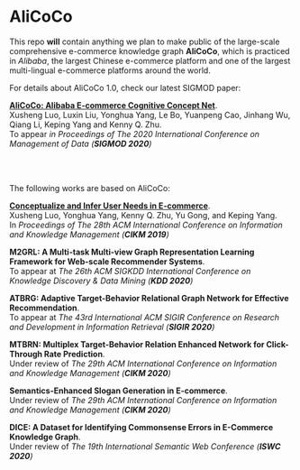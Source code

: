 # AliCoCo

This repo **will** contain anything we plan to make public of the large-scale comprehensive e-commerce knowledge graph **AliCoCo**, which is practiced in *Alibaba*, the largest Chinese e-commerce platform and one of the largest multi-lingual e-commerce platforms around the world.

For details about AliCoCo 1.0, check our latest SIGMOD paper:

**[AliCoCo: Alibaba E-commerce Cognitive Concept Net](https://arxiv.org/abs/2003.13230)**.<br /> 
Xusheng Luo, Luxin Liu, Yonghua Yang, Le Bo, Yuanpeng Cao, Jinhang Wu, Qiang Li, Keping Yang and Kenny Q. Zhu.<br /> 
To appear *in Proceedings of The 2020 International Conference on Management of Data (**SIGMOD 2020**)*

<br />
<br />

The following works are based on AliCoCo:

**[Conceptualize and Infer User Needs in E-commerce](https://arxiv.org/abs/1910.03295)**.<br />
Xusheng Luo, Yonghua Yang, Kenny Q. Zhu, Yu Gong, and Keping Yang.<br />
In *Proceedings of The 28th ACM International Conference on Information and Knowledge Management (**CIKM 2019**)*

**M2GRL: A Multi-task Multi-view Graph Representation Learning Framework for Web-scale Recommender Systems**.<br />
To appear at *The 26th ACM SIGKDD International Conference on Knowledge Discovery & Data Mining (**KDD 2020**)*

**ATBRG: Adaptive Target-Behavior Relational Graph Network for Effective Recommendation**.<br />
To appear at *The 43rd International ACM SIGIR Conference on Research and Development in Information Retrieval (**SIGIR 2020**)*

**MTBRN: Multiplex Target-Behavior Relation Enhanced Network for Click-Through Rate Prediction**.<br />
Under review of *The 29th ACM International Conference on Information and Knowledge Management (**CIKM 2020**)*

**Semantics-Enhanced Slogan Generation in E-commerce**.<br />
Under review of *The 29th ACM International Conference on Information and Knowledge Management (**CIKM 2020**)*

**DICE: A Dataset for Identifying Commonsense Errors in E-Commerce Knowledge Graph**.<br />
Under review of *The 19th International Semantic Web Conference (**ISWC 2020**)*


